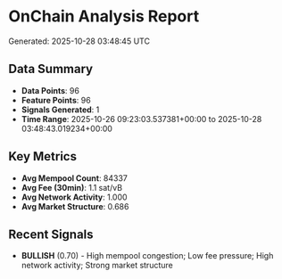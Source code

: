 # OnChain Analysis Report
Generated: 2025-10-28 03:48:45 UTC

## Data Summary
- **Data Points**: 96
- **Feature Points**: 96
- **Signals Generated**: 1
- **Time Range**: 2025-10-26 09:23:03.537381+00:00 to 2025-10-28 03:48:43.019234+00:00

## Key Metrics
- **Avg Mempool Count**: 84337
- **Avg Fee (30min)**: 1.1 sat/vB
- **Avg Network Activity**: 1.000
- **Avg Market Structure**: 0.686

## Recent Signals
- **BULLISH** (0.70) - High mempool congestion; Low fee pressure; High network activity; Strong market structure
